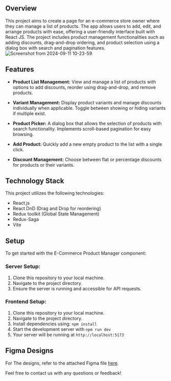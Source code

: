 ## Overview

This project aims to create a page for an e-commerce store owner where they can manage a list of products. The app allows users to add, edit, and arrange products with ease, offering a user-friendly interface built with React JS. The project includes product management functionalities such as adding discounts, drag-and-drop ordering, and product selection using a dialog box with search and pagination features.
![Screenshot from 2024-09-11 10-23-59](https://github.com/user-attachments/assets/8d85ab61-82d4-4d61-9c40-13f93a1a3521)




## Features

- **Product List Management:** View and manage a list of products with options to add discounts, reorder using drag-and-drop, and remove products.
  
- **Variant Management:** Display product variants and manage discounts individually when applicable. Toggle between showing or hiding variants if multiple exist.

- **Product Picker:** A dialog box that allows the selection of products with search functionality. Implements scroll-based pagination for easy browsing.

- **Add Product:** Quickly add a new empty product to the list with a single click.

- **Discount Management:** Choose between flat or percentage discounts for products or their variants.

## Technology Stack

This project utilizes the following technologies:

- React.js
- React DnD (Drag and Drop for reordering)
- Redux toolkit (Global State Management)
- Redux-Saga
- Vite

## Setup

To get started with the E-Commerce Product Manager component:

### Server Setup:

1. Clone this repository to your local machine.
2. Navigate to the project directory.
3. Ensure the server is running and accessible for API requests.

### Frontend Setup:

1. Clone this repository to your local machine.
2. Navigate to the project directory.
3. Install dependencies using: `npm install`
4. Start the development server with `npm run dev`
5. Your server will be running at `http://localhost:5173`

## Figma Designs

For The designs, refer to the attached Figma file [here](https://www.figma.com/file/2oQhmtjroLmhdYgzvToovF/Frontend-Task?node-id=2%3A161).

Feel free to contact us with any questions or feedback!
